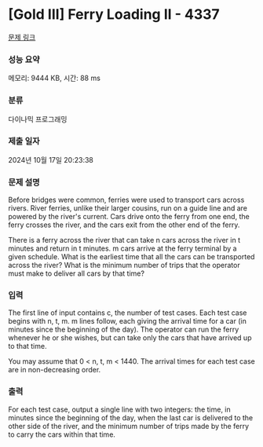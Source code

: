 # [Gold III] Ferry Loading II - 4337 

[문제 링크](https://www.acmicpc.net/problem/4337) 

### 성능 요약

메모리: 9444 KB, 시간: 88 ms

### 분류

다이나믹 프로그래밍

### 제출 일자

2024년 10월 17일 20:23:38

### 문제 설명

<p>Before bridges were common, ferries were used to transport cars across rivers. River ferries, unlike their larger cousins, run on a guide line and are powered by the river's current. Cars drive onto the ferry from one end, the ferry crosses the river, and the cars exit from the other end of the ferry.</p>

<p>There is a ferry across the river that can take n cars across the river in t minutes and return in t minutes. m cars arrive at the ferry terminal by a given schedule. What is the earliest time that all the cars can be transported across the river? What is the minimum number of trips that the operator must make to deliver all cars by that time?</p>

### 입력 

 <p>The first line of input contains c, the number of test cases. Each test case begins with n, t, m. m lines follow, each giving the arrival time for a car (in minutes since the beginning of the day). The operator can run the ferry whenever he or she wishes, but can take only the cars that have arrived up to that time.</p>

<p>You may assume that 0 < n, t, m < 1440. The arrival times for each test case are in non-decreasing order.</p>

### 출력 

 <p>For each test case, output a single line with two integers: the time, in minutes since the beginning of the day, when the last car is delivered to the other side of the river, and the minimum number of trips made by the ferry to carry the cars within that time.</p>

